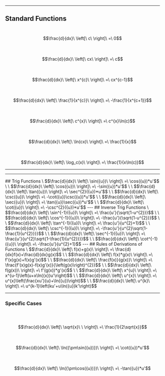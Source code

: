 
---
## Standard Functions
\
$$\frac{d}{dx}\ \left[\ c\ \right]\ =\ 0$$
\
\
$$\frac{d}{dx}\ \left[\ cx\ \right]\ =\ c$$
\
\
$$\frac{d}{dx}\ \left[\ x^{c}\ \right]\ =\ cx^{c-1}$$
\
\
$$\frac{d}{dx}\ \left[\ \frac{1}{x^{c}}\ \right]\ =\ -\frac{1}{x^{c+1}}$$
\
\
$$\frac{d}{dx}\ \left[\ c^{x}\ \right]\ =\ c^{x}\ln(c)$$
\
\
$$\frac{d}{dx}\ \left[\ \ln(cx)\ \right]\ =\ \frac{1}{x}$$
\
\
$$\frac{d}{dx}\ \left[\ \log_c(x)\ \right]\ =\ \frac{1}{x\ln(c)}$$
<hr><hr>
## Trig Functions
\
$$\frac{d}{dx}\ \left[\ \sin({u})\ \right]\ =\ \cos({u})*u'$$
\
\
$$\frac{d}{dx}\ \left[\ \cos({u})\ \right]\ =\ -\sin({u})*u'$$
\
\
$$\frac{d}{dx}\ \left[\ \tan({u})\ \right]\ =\ \sec^{2}({u})*u'$$
\
\
$$\frac{d}{dx}\ \left[\ \csc({u})\ \right]\ =\ -\cot({u})\csc({u})*u'$$
\
\
$$\frac{d}{dx}\ \left[\ \sec({u})\ \right]\ =\ \tan({u})\sec({u})*u'$$
\
\
$$\frac{d}{dx}\ \left[\ \cot({u})\ \right]\ =\ -\csc^{2}({u})*u'$$
---
## Inverse Trig Functions
\
$$\frac{d}{dx}\ \left[\ \sin^{-1}({u})\ \right]\ =\ \frac{u'}{\sqrt{1-u^{2}}}$$
\
\
$$\frac{d}{dx}\ \left[\ \cos^{-1}({u})\ \right]\ =\ -\frac{u'}{\sqrt{1-u^{2}}}$$
\
\
$$\frac{d}{dx}\ \left[\ \tan^{-1}({u})\ \right]\ =\ \frac{u'}{u^{2}+1}$$
\
\
$$\frac{d}{dx}\ \left[\ \csc^{-1}({u})\ \right]\ =\ -\frac{u'}{u^{2}\sqrt{1-\frac{1}{u^{2}}}}$$
\
\
$$\frac{d}{dx}\ \left[\ \sec^{-1}({u})\ \right]\ =\ \frac{u'}{u^{2}\sqrt{1-\frac{1}{u^{2}}}}$$
\
\
$$\frac{d}{dx}\ \left[\ \cot^{-1}({u})\ \right]\ =\ -\frac{u'}{u^{2}+1}$$
---
## Rules of Derivations of Functions
\
$$\frac{d}{dx}\ \left[\ f(x)+g(x)\ \right]\ =\ \frac{d}{dx}f(x)+\frac{d}{dx}g(x)$$
\
\
$$\frac{d}{dx}\ \left[\ f(x)*g(x)\ \right]\ =\ f'(x)g(x)+f(x)g'(x)$$
\
\
$$\frac{d}{dx}\ \left[\ \frac{f(x)}{g(x)}\ \right]\ =\ \frac{f'(x)g(x)-f(x)g'(x)}{\left(g(x)\right)^{2}}$$
\
\
$$\frac{d}{dx}\ \left[\ f(g(x))\ \right]\ =\ f'(g(x))*g'(x)$$
\
\
$$\frac{d}{dx}\ \left[\ x^{u}\ \right]\ =\ x^{u-1}\left(u+x\ln({x})u'\right)$$
\
\
$$\frac{d}{dx}\ \left[\ u^{x}\ \right]\ =\ u^{x}\left(\frac{xu'}{u}+\ln({u})\right)$$
\
\
$$\frac{d}{dx}\ \left[\ u^{k}\ \right]\ =\ u^{k-1}\left(ku'+u\ln({u})k'\right)$$

---
### Specific Cases
\
\
$$\frac{d}{dx}\ \left[\ \sqrt{x}\ \ \right]\ =\ \frac{1}{2\sqrt{x}}$$
\
\
$$\frac{d}{dx}\ \left[\ \ln({\pm\sin({u})})\ \right]\ =\ \cot({u})*u'$$
\
\
$$\frac{d}{dx}\ \left[\ \ln({\pm\cos({u})})\ \right]\ =\ -\tan({u})*u'$$
